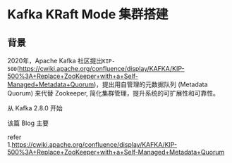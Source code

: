 # Kafka KRaft Mode 集群搭建  

## 背景   
2020年，Apache Kafka 社区提出`KIP-500`(https://cwiki.apache.org/confluence/display/KAFKA/KIP-500%3A+Replace+ZooKeeper+with+a+Self-Managed+Metadata+Quorum)，提出用自管理的元数据队列 (Metadata Quorum) 来代替 Zookeeper, 简化集群管理，提升系统的可扩展性和可靠性。   

从 Kafka 2.8.0 开始 

该篇 Blog 主要


refer           
1.https://cwiki.apache.org/confluence/display/KAFKA/KIP-500%3A+Replace+ZooKeeper+with+a+Self-Managed+Metadata+Quorum   